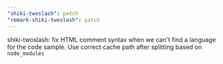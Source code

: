 ```yaml
---
"shiki-twoslash": patch
"remark-shiki-twoslash": patch
---
```


shiki-twoslash: fix HTML comment syntax when we can't find a language for the code sample.
Use correct cache path after splitting based on `node_modules`
